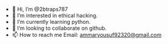 - 👋 Hi, I’m @2btraps787
- 👀 I’m interested in ethical hacking. 
- 🌱 I’m currently learning python. 
- 💞️ I’m looking to collaborate on github. 
- 📫 How to reach me Email: ammaryousuf92320@gmail.com

<!---
2btraps787/2btraps787 is a ✨ special ✨ repository because its `README.md` (this file) appears on your GitHub profile.
You can click the Preview link to take a look at your changes.
--->
